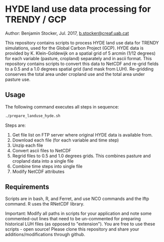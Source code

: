 # HYDE land use data processing for TRENDY / GCP

Author: Benjamin Stocker, Jul. 2017, b.stocker@creaf.uab.cat

This repository contains scripts to process HYDE land use data for TRENDY simulations, used for the Global Carbon Project (GCP). HYDE data is provided by K. Klein-Goldewijk on a spatial grid of 5 arcmin (1/12 degrees) for each variable (pasture, cropland) separately and in ascii format. This repository contains scripts to convert this data to NetCDF and re-grid fields to a 0.5 and a 1.0 degrees spatial grid (land mask from LUH). Re-gridding conserves the total area under cropland use and the total area under pasture use.

## Usage
The following command executes all steps in sequence:
```sh
./prepare_landuse_hyde.sh
```
Steps are:

1. Get file list on FTP server where original HYDE data is available from.
2. Download each file (for each variable and time step)
3. Unzip each file 
4. Convert ascii files to NetCDF
5. Regrid files to 0.5 and 1.0 degrees grids. This combines pasture and cropland data into a single file
6. Combine time steps into single file
7. Modify NetCDF attributes

## Requirements
Scripts are in bash, R, and Ferret, and use NCO commands and the lftp command. R uses the RNetCDF library. 

Important: Modify all paths in scripts for your application and note some commented-out lines that need to be un-commented for preparing historical LUH files (as opposed to "extension").
You are free to use these scripts - open source! Please clone this repository and share your additions/modifications through github.
